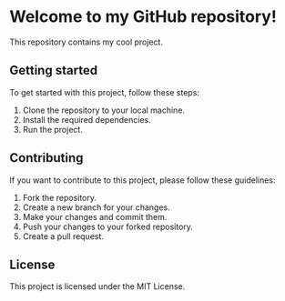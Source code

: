 # Welcome to my GitHub repository!

This repository contains my cool project.

## Getting started

To get started with this project, follow these steps:

1. Clone the repository to your local machine.
2. Install the required dependencies.
3. Run the project.

## Contributing

If you want to contribute to this project, please follow these guidelines:

1. Fork the repository.
2. Create a new branch for your changes.
3. Make your changes and commit them.
4. Push your changes to your forked repository.
5. Create a pull request.

## License

This project is licensed under the MIT License.
